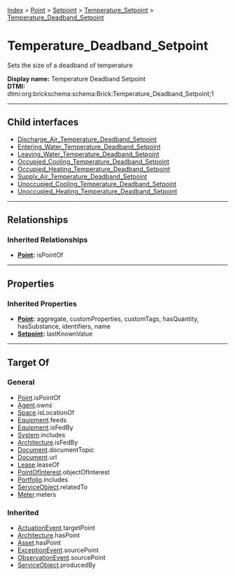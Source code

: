 [Index](../../../../index.md) > [Point](../../../Point.md) > [Setpoint](../../Setpoint.md) > [Temperature_Setpoint](../Temperature_Setpoint.md) > [Temperature_Deadband_Setpoint](#)
# Temperature_Deadband_Setpoint

Sets the size of a deadband of temperature


**Display name:** Temperature Deadband Setpoint<br />
**DTMI:** dtmi:org:brickschema:schema:Brick:Temperature_Deadband_Setpoint;1

---

## Child interfaces
* [Discharge_Air_Temperature_Deadband_Setpoint](../Air-/Discharge-/Discharge_Air_Temperature_Deadband_Setpoint/Discharge_Air_Temperature_Deadband_Setpoint.md)
* [Entering_Water_Temperature_Deadband_Setpoint](../Water-/Entering-/Entering_Water_Temperature_Deadband_Setpoint.md)
* [Leaving_Water_Temperature_Deadband_Setpoint](../Water-/Leaving-/Leaving_Water_Temperature_Deadband_Setpoint.md)
* [Occupied_Cooling_Temperature_Deadband_Setpoint](Occupied_Cooling-.md)
* [Occupied_Heating_Temperature_Deadband_Setpoint](Occupied_Heating-.md)
* [Supply_Air_Temperature_Deadband_Setpoint](Supply_Air-/Supply_Air_Temperature_Deadband_Setpoint.md)
* [Unoccupied_Cooling_Temperature_Deadband_Setpoint](Unoccupied_Cooling-.md)
* [Unoccupied_Heating_Temperature_Deadband_Setpoint](Unoccupied_Heating-.md)

---

## Relationships

### Inherited Relationships
* **[Point](../../../Point.md):** isPointOf

---

## Properties

### Inherited Properties
* **[Point](../../../Point.md):** aggregate, customProperties, customTags, hasQuantity, hasSubstance, identifiers, name
* **[Setpoint](../../Setpoint.md):** lastKnownValue

---

## Target Of
### General
* [Point](../../../Point.md).isPointOf
* [Agent](../../../../Agent/Agent.md).owns
* [Space](../../../../Space/Space.md).isLocationOf
* [Equipment](../../../../Asset/Equipment/Equipment.md).feeds
* [Equipment](../../../../Asset/Equipment/Equipment.md).isFedBy
* [System](../../../../Collection/System/System.md).includes
* [Architecture](../../../../Space/Architecture/Architecture.md).isFedBy
* [Document](../../../../Information/Document/Document.md).documentTopic
* [Document](../../../../Information/Document/Document.md).url
* [Lease](../../../../Event/Lease.md).leaseOf
* [PointOfInterest](../../../../Information/PointOfInterest.md).objectOfInterest
* [Portfolio](../../../../Collection/Portfolio.md).includes
* [ServiceObject](../../../../Information/ServiceObject/ServiceObject.md).relatedTo
* [Meter](../../../../Asset/Equipment/Meter/Meter.md).meters
### Inherited
* [ActuationEvent](../../../../Event/Point-/ActuationEvent.md).targetPoint
* [Architecture](../../../../Space/Architecture/Architecture.md).hasPoint
* [Asset](../../../../Asset/Asset.md).hasPoint
* [ExceptionEvent](../../../../Event/Point-/ExceptionEvent.md).sourcePoint
* [ObservationEvent](../../../../Event/Point-/ObservationEvent/ObservationEvent.md).sourcePoint
* [ServiceObject](../../../../Information/ServiceObject/ServiceObject.md).producedBy
